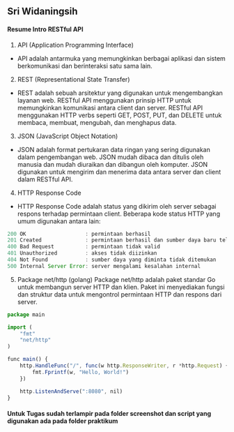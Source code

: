 ## Sri Widaningsih


#### Resume Intro RESTful API

1. API (Application Programming Interface)
- API adalah antarmuka yang memungkinkan berbagai aplikasi dan sistem berkomunikasi dan berinteraksi satu sama lain.

2. REST (Representational State Transfer)
- REST adalah sebuah arsitektur yang digunakan untuk mengembangkan layanan web. RESTful API menggunakan prinsip HTTP untuk memungkinkan komunikasi antara client dan server. RESTful API menggunakan HTTP verbs seperti GET, POST, PUT, dan DELETE untuk membaca, membuat, mengubah, dan menghapus data.

3. JSON (JavaScript Object Notation)
- JSON adalah format pertukaran data ringan yang sering digunakan dalam pengembangan web. JSON mudah dibaca dan ditulis oleh manusia dan mudah diuraikan dan dibangun oleh komputer. JSON digunakan untuk mengirim dan menerima data antara server dan client dalam RESTful API.

4. HTTP Response Code
- HTTP Response Code adalah status yang dikirim oleh server sebagai respons terhadap permintaan client. Beberapa kode status HTTP yang umum digunakan antara lain:
```js
200 OK                   : permintaan berhasil
201 Created              : permintaan berhasil dan sumber daya baru telah dibuat
400 Bad Request          : permintaan tidak valid
401 Unauthorized         : akses tidak diizinkan
404 Not Found            : sumber daya yang diminta tidak ditemukan
500 Internal Server Error: server mengalami kesalahan internal
```


5. Package net/http (golang)
Package net/http adalah paket standar Go untuk membangun server HTTP dan klien. Paket ini menyediakan fungsi dan struktur data untuk mengontrol permintaan HTTP dan respons dari server.

```js
package main

import (
	"fmt"
	"net/http"
)

func main() {
	http.HandleFunc("/", func(w http.ResponseWriter, r *http.Request) {
		fmt.Fprintf(w, "Hello, World!")
	})

	http.ListenAndServe(":8080", nil)
}


```

#### Untuk Tugas sudah terlampir pada folder screenshot dan script yang digunakan ada pada folder praktikum
